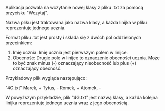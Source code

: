 Aplikacja pozwala na wczytanie nowej klasy z pliku .txt za pomocą przycisku "Wczytaj".

Nazwa pliku jest traktowana jako nazwa klasy, a każda linijka w pliku reprezentuje jednego ucznia.

Format pliku .txt jest prosty i składa się z dwóch pól oddzielonych przecinkiem:

1. Imię ucznia: Imię ucznia jest pierwszym polem w linijce.
2. Obecność: Drugie pole w linijce to oznaczenie obecności ucznia. Może to być znak minus (-) oznaczający nieobecność lub plus (+) oznaczający obecność.

Przykładowy plik wygląda następująco:

"4G.txt"
Marek, +
Tytus, -
Romek, +
Atomek, -

W powyższym przykładzie, plik "4G.txt" jest nazwą klasy, a każda kolejna linijka reprezentuje jednego ucznia wraz z jego obecnością.
